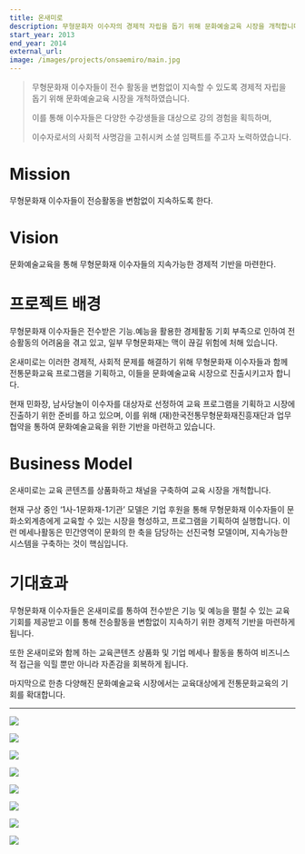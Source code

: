 ```yaml
---
title: 온새미로
description: 무형문화자 이수자의 경제적 자립을 돕기 위해 문화예술교육 시장을 개척합니다.
start_year: 2013
end_year: 2014
external_url:
image: /images/projects/onsaemiro/main.jpg
---
```


>무형문화재 이수자들이 전수 활동을 변함없이 지속할 수 있도록 경제적 자립을 돕기 위해 문화예술교육 시장을 개척하였습니다.
>
>이를 통해 이수자들은 다양한 수강생들을 대상으로 강의 경험을 획득하며,
>
>이수자로서의 사회적 사명감을 고취시켜 소셜 임팩트를 주고자 노력하였습니다.


# Mission
무형문화재 이수자들이 전승활동을 변함없이 지속하도록 한다.

# Vision
문화예술교육을 통해 무형문화재 이수자들의 지속가능한 경제적 기반을 마련한다.

# 프로젝트 배경

무형문화재 이수자들은 전수받은 기능․예능을 활용한 경제활동 기회 부족으로 인하여 전승활동의 어려움을 겪고 있고, 일부 무형문화재는 맥이 끊길 위험에 처해 있습니다.

온새미로는 이러한 경제적, 사회적 문제를 해결하기 위해 무형문화재 이수자들과 함께 전통문화교육 프로그램을 기획하고, 이들을 문화예술교육 시장으로 진출시키고자 합니다.

현재 민화장, 남사당놀이 이수자를 대상자로 선정하여 교육 프로그램을 기획하고 시장에 진출하기 위한 준비를 하고 있으며, 이를 위해 (재)한국전통무형문화재진흥재단과 업무협약을 통하여 문화예술교육을 위한 기반을 마련하고 있습니다.


# Business Model

온새미로는 교육 콘텐츠를 상품화하고 채널을 구축하여 교육 시장을 개척합니다.

현재 구상 중인 ‘1사-1문화재-1기관’ 모델은 기업 후원을 통해 무형문화재 이수자들이 문화소외계층에게 교육할 수 있는 시장을 형성하고, 프로그램을 기획하여 실행합니다. 이런 메세나활동은 민간영역이 문화의 한 축을 담당하는 선진국형 모델이며, 지속가능한 시스템을 구축하는 것이 핵심입니다.


# 기대효과

무형문화재 이수자들은 온새미로를 통하여 전수받은 기능 및 예능을 펼칠 수 있는 교육 기회를 제공받고 이를 통해 전승활동을 변함없이 지속하기 위한 경제적 기반을 마련하게 됩니다.

또한 온새미로와 함께 하는 교육콘텐츠 상품화 및 기업 메세나 활동을 통하여 비즈니스적 접근을 익힐 뿐만 아니라 자존감을 회복하게 됩니다.

마지막으로 한층 다양해진 문화예술교육 시장에서는 교육대상에게 전통문화교육의 기회를 확대합니다.


*****

![](/images/projects/onsaemiro/main.jpg)

![](/images/projects/onsaemiro/1.jpg)

![](/images/projects/onsaemiro/2.jpg)

![](/images/projects/onsaemiro/3.jpg)

![](/images/projects/onsaemiro/4.jpg)

![](/images/projects/onsaemiro/5.jpg)

![](/images/projects/onsaemiro/6.jpg)

![](/images/projects/onsaemiro/7.jpg)
